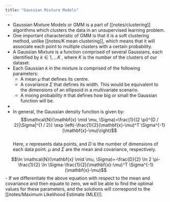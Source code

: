 ```yaml
---
title: "Gaussian Mixture Models"
---
```


- Gaussian Mixture Models or GMM is a part of [[notes/clustering]] algorithms which clusters the data in an unsupervised learning problem.  
- One important characteristic of GMM is that it is a soft clustering method, unlike [[notes/K mean clustering]], which means that it will associate each point to multiple clusters with a certain probability.  
- A Gaussian Mixture is a function comprised of several Gaussians, each identified by $k \in {1, ...K}$ , where $K$ is the number of the clusters of our dataset.  
- Each Gaussian $k$ in the mixture is comprised of the following parameters:  
	- A mean $\mu$ that defines its centre.  
	- A covariance $\Sigma$ that defines its width. This would be equivalent to the dimensions of an ellipsoid in a multivariate scenario.  
	- A mixing probability $\pi$ that defines how big or small the Gaussian function will be.  
-  
- In general, the Gaussian density function is given by:  
$$\mathcal{N}(\mathbf{x} \mid \mu, \Sigma)=\frac{1}{(2 \pi)^{D / 2}|\Sigma|^{1 / 2}} \exp \left(-\frac{1}{2}(\mathbf{x}-\mu)^T \Sigma^{-1}(\mathbf{x}-\mu)\right)$$  
  Here, $x$ represents data points, and $D$ is the number of dimensions of each data point. $\mu$ and $\Sigma$ are the mean and covariance, respectively.  
    
$$\ln \mathcal{N}(\mathbf{x} \mid \mu, \Sigma)=-\frac{D}{2} \ln 2 \pi-\frac{1}{2} \ln \Sigma-\frac{1}{2}(\mathbf{x}-\mu)^T \Sigma^{-1}(\mathbf{x}-\mu)$$ - If we differentiate the above equation with respect to the mean and covariance and then equate to zero, we will be able to find the optimal values for these parameters, and the solutions will correspond to the [[notes/Maximum Likelihood Estimate (MLE)]].  
